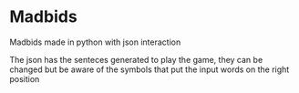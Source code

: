 # Madbids
Madbids made in python with json interaction


The json has the senteces generated to play the game, they can be changed but be aware of the symbols that put the input words on the right position
